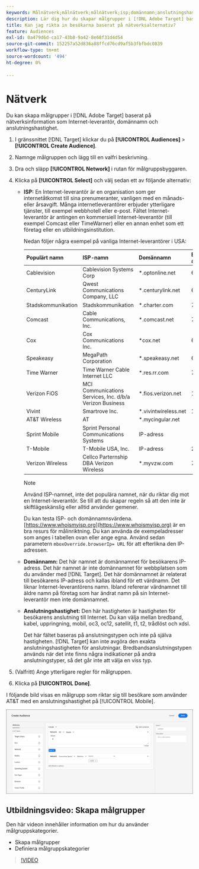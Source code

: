 ```yaml
---
keywords: Målnätverk;målnätverk;målnätverk;isp;domännamn;anslutningshastighet;måldomän;måldomän;målanslutningshastighet
description: Lär dig hur du skapar målgrupper i [!DNL Adobe Target] baserat på nätverksinformation.
title: Kan jag rikta in besökarna baserat på nätverksalternativ?
feature: Audiences
exl-id: 0a479d6d-ca17-43b8-9a42-8e68f31d4d54
source-git-commit: 152257a52d836a88ffcd76cd9af5b3fbfbdc0839
workflow-type: tm+mt
source-wordcount: '494'
ht-degree: 0%

---
```


# Nätverk

Du kan skapa målgrupper i [!DNL Adobe Target] baserat på nätverksinformation som Internet-leverantör, domännamn och anslutningshastighet.

1. I gränssnittet [!DNL Target] klickar du på **[!UICONTROL Audiences]** > **[!UICONTROL Create Audience]**.
1. Namnge målgruppen och lägg till en valfri beskrivning.
1. Dra och släpp **[!UICONTROL Network]** i rutan för målgruppsbyggaren.
1. Klicka på **[!UICONTROL Select]** och välj sedan ett av följande alternativ:

   * **ISP:** En Internet-leverantör är en organisation som ger internetåtkomst till sina prenumeranter, vanligen med en månads- eller årsavgift. Många internetleverantörer erbjuder ytterligare tjänster, till exempel webbhotell eller e-post. Fältet Internet-leverantör är antingen en kommersiell Internet-leverantör (till exempel Comcast eller TimeWarner) eller en annan enhet som ett företag eller en utbildningsinstitution.

     Nedan följer några exempel på vanliga Internet-leverantörer i USA:

     | Populärt namn | ISP-namn | Domännamn | Exempel på IP-adress |
     |---|---|---|---|
     | Cablevision | Cablevision Systems Corp | &#42;.optonline.net | 68.196.130.239 |
     | CenturyLink | Qwest Communications Company, LLC | &#42;.centurylink.net | 64.40.65.0 |
     | Stadskommunikation | Stadskommunikation | &#42;.charter.com | 71.85.225.124 |
     | Comcast | Cable Communications, Inc. | &#42;.comcast.net | 76.27.24.28 |
     | Cox | Cox Communications Inc. | &#42;cox.net | 68.224.174.22 |
     | Speakeasy | MegaPath Corporation | &#42;.speakeasy.net | 66.93.240.0 |
     | Time Warner | Time Warner Cable Internet LLC | &#42;.res.rr.com | 72.229.28.185 |
     | Verizon FiOS | MCI Communications Services, Inc. d/b/a Verizon Business | &#42;.fios.verizon.net | 173.68.112.34 |
     | Vivint | Smartrove Inc. | &#42;.vivintwireless.net | 170.72.26.105 |
     | AT&amp;T Wireless | AT | &#42;.mycingular.net |  |
     | Sprint Mobile | Sprint Personal Communications Systems | IP-adress |  |
     | T-Mobile | T-Mobile USA, Inc. | IP-adress | 208.54.86.0 |
     | Verizon Wireless | Cellco Parternship DBA Verizon Wireless | &#42;.myvzw.com | 70.195.74.199 |

     >[!NOTE]
     >
     >Använd ISP-namnet, inte det populära namnet, när du riktar dig mot en Internet-leverantör. Se till att du skapar regeln så att den inte är skiftlägeskänslig eller alltid använder gemener.

     Du kan testa ISP- och domännamnsvärdena. [https://www.whoismyisp.org](https://www.whoismyisp.org) är en bra resurs för målinriktning. Du kan använda de exempeladresser som anges i tabellen ovan eller ange egna. Använd sedan parametern `mboxOverride.browserIp= URL` för att efterlikna den IP-adressen.

   * **Domännamn:** Det här namnet är domännamnet för besökarens IP-adress. Det här namnet är inte domännamnet för webbplatsen som du använder med [!DNL Target]. Det här domännamnet är relaterat till besökarens IP-adress och kallas ibland för ett värdnamn. Det liknar Internet-leverantörens namn. Ibland refererar värdnamnet till äldre namn på företag som har ändrat namn på sin Internet-leverantör men inte domännamnet.
   * **Anslutningshastighet:** Den här hastigheten är hastigheten för besökarens anslutning till Internet. Du kan välja mellan bredband, kabel, uppringning, mobil, oc3, oc12, satellit, t1, t2, trådlöst och xdsl.

     Det här fältet baseras på anslutningstypen och inte på själva hastigheten. [!DNL Target] kan inte avgöra den exakta anslutningshastigheten för anslutningar. Bredbandsanslutningstypen används när det inte finns några indikationer på andra anslutningstyper, så det går inte att välja en viss typ.

1. (Valfritt) Ange ytterligare regler för målgruppen.
1. Klicka på **[!UICONTROL Done]**.

I följande bild visas en målgrupp som riktar sig till besökare som använder AT&amp;T med en anslutningshastighet på [!UICONTROL Mobile].

![Nätverksmål](assets/target_network.png)

## Utbildningsvideo: Skapa målgrupper

Den här videon innehåller information om hur du använder målgruppskategorier.

* Skapa målgrupper
* Definiera målgruppskategorier

>[!VIDEO](https://video.tv.adobe.com/v/17392)
